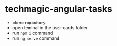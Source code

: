 # techmagic-angular-tasks

- clone repository
- open teminal in the user-cards folder
- run ```npm i``` command
- run ```ng serve``` command

